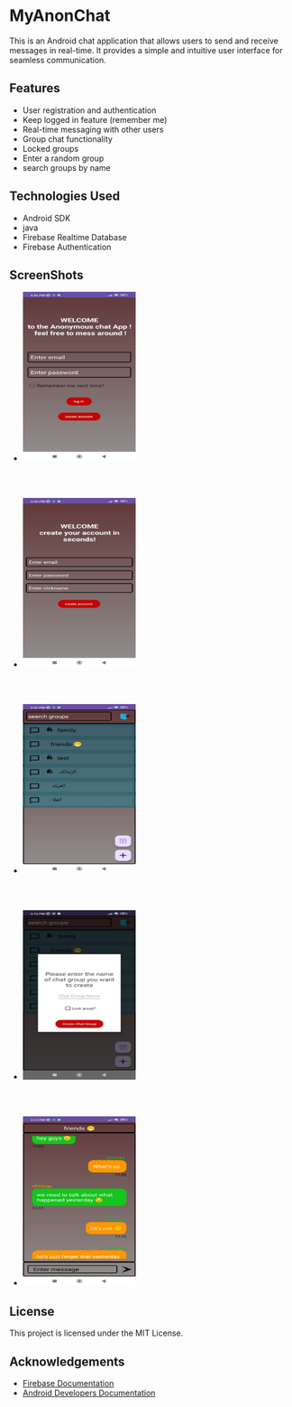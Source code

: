 # MyAnonChat

This is an Android chat application that allows users to send and receive messages in real-time. It provides a simple and intuitive user interface for seamless communication.

## Features

- User registration and authentication
- Keep logged in feature (remember me)
- Real-time messaging with other users
- Group chat functionality
- Locked groups
- Enter a random group
- search groups by name 

## Technologies Used

- Android SDK
- java
- Firebase Realtime Database
- Firebase Authentication

## ScreenShots
- <img src="screenshots/login.jpeg" alt="App login screen" width="200px" height="300px">
<br/>
<br/>

- <img src="screenshots/sign_up.jpeg" alt="App sign up screen" width="200px" height="300px">
<br/>
<br/>

- <img src="screenshots/groups.jpeg" alt="App groups screen" width="200px" height="300px">
<br/>
<br/>

- <img src="screenshots/create_group.jpeg" alt="App create group screen" width="200px" height="300px">
<br/>
<br/>

- <img src="screenshots/chat.jpeg" alt="App chat screen" width="200px" height="300px">


## License

This project is licensed under the MIT License.

## Acknowledgements

- [Firebase Documentation](https://firebase.google.com/docs)
- [Android Developers Documentation](https://developer.android.com/docs)
